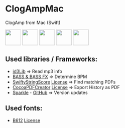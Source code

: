 # ClogAmpMac
ClogAmp from Mac (Swift)

<div>
<img src="https://raw.githubusercontent.com/lunk22/ClogAmpSwift/master/ClogAmpSwift/Assets.xcassets/IconGreen.imageset/ClogAmpMac_4.png" width="50" height="50">
<img src="https://raw.githubusercontent.com/lunk22/ClogAmpSwift/master/ClogAmpSwift/Assets.xcassets/IconNeonGreen.imageset/ClogAmpMac_255.png" width="50" height="50">
<img src="https://raw.githubusercontent.com/lunk22/ClogAmpSwift/master/ClogAmpSwift/Assets.xcassets/IconTeal.imageset/ClogAmpMac_3.png" width="50" height="50">
<img src="https://raw.githubusercontent.com/lunk22/ClogAmpSwift/master/ClogAmpSwift/Assets.xcassets/IconRed.imageset/ClogAmpMac_2.png" width="50" height="50">
<img src="https://raw.githubusercontent.com/lunk22/ClogAmpSwift/master/ClogAmpSwift/Assets.xcassets/IconYellow.imageset/ClogAmpMac_1.png" width="50" height="50">
</div>

## Used libraries / Frameworks:
- [id3Lib](http://id3lib.sourceforge.net/) => Read mp3 info
- [BASS & BASS FX](http://www.un4seen.com/) => Determine BPM
- [SwiftyStringScore](https://github.com/yichizhang/SwiftyStringScore) [License](https://github.com/yichizhang/SwiftyStringScore/blob/master/LICENSE) => Find matching PDFs
- [CocoaPDFCreator](https://github.com/owlswipe/CocoaPDFCreator) [License](https://github.com/owlswipe/CocoaPDFCreator/blob/master/LICENSE) => Export History as PDF
- [Sparkle](https://sparkle-project.org/) - [GitHub](https://github.com/sparkle-project/Sparkle) => Version updates

## Used fonts:
- [B612](https://github.com/polarsys/b612) [License](https://github.com/polarsys/b612/blob/master/OFL.txt)
